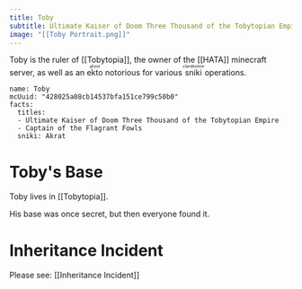 ```yaml
---
title: Toby
subtitle: Ultimate Kaiser of Doom Three Thousand of the Tobytopian Empire
image: "[[Toby Portrait.png]]"
---
```


Toby is the ruler of [[Tobytopia]], the owner of the [[HATA]] minecraft server, as well as an <ruby>ekto<rt>ghost</rt></ruby> notorious for various <ruby>sniki<rt>clandestine</rt></ruby> operations.

```infobox-character
name: Toby
mcUuid: "428025a08cb14537bfa151ce799c50b0"
facts:
  titles:
  - Ultimate Kaiser of Doom Three Thousand of the Tobytopian Empire
  - Captain of the Flagrant Fowls
  sniki: Akrat
```

# Toby's Base
Toby lives in [[Tobytopia]].

His base was once secret, but then everyone found it.

# Inheritance Incident
Please see: [[Inheritance Incident]]